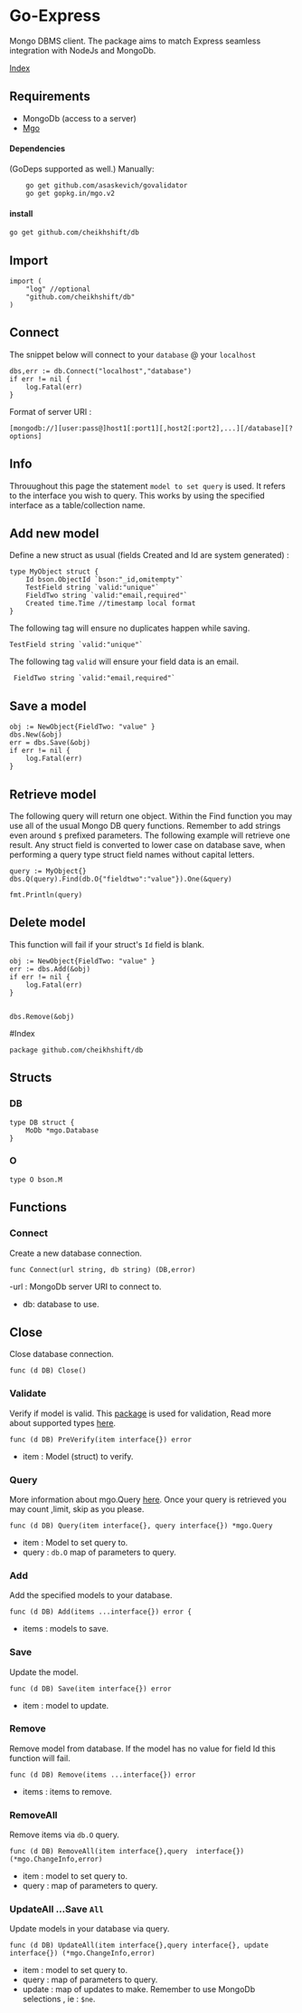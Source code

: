 # Go-Express


Mongo DBMS client. The package aims to match Express seamless integration with NodeJs and MongoDb.

[Index](#index)

## Requirements

 - MongoDb (access to a server)
 - [Mgo](https://godoc.org/labix.org/v2/mgo#Query) 

	
#### Dependencies
(GoDeps supported as well.)
Manually:

		go get github.com/asaskevich/govalidator
		go get gopkg.in/mgo.v2

#### install
	
	go get github.com/cheikhshift/db


## Import

	import (
		"log" //optional
		"github.com/cheikhshift/db"
	)

## Connect

The snippet below will connect to your `database` @ your `localhost`

	dbs,err := db.Connect("localhost","database") 
	if err != nil {
		log.Fatal(err)
	}

Format of server URI : 

	[mongodb://][user:pass@]host1[:port1][,host2[:port2],...][/database][?options]

## Info
Throuughout this page the statement `model to set query` is used. It refers to the interface you wish to query. This works by using the specified interface as a table/collection name.

## Add new model

Define a new struct as usual (fields Created and Id are system generated) :

	type MyObject struct {
		Id bson.ObjectId `bson:"_id,omitempty"`
		TestField string `valid:"unique"`
		FieldTwo string `valid:"email,required"`
		Created time.Time //timestamp local format
	}

The following tag will ensure no duplicates happen while saving. 

	TestField string `valid:"unique"`

The following tag `valid` will ensure your field data is an email.

	 FieldTwo string `valid:"email,required"`

## Save a model
	
	obj := NewObject{FieldTwo: "value" }
	dbs.New(&obj)	
	err = dbs.Save(&obj)
	if err != nil {
		log.Fatal(err)
	}

## Retrieve model

The following query will return one object. Within the Find function you may use all of the usual Mongo DB query functions. Remember to add strings even around `$` prefixed parameters. The following example will retrieve one result. Any struct field is converted to lower case on database save, when performing a query type struct field names without capital letters. 

	query := MyObject{}
	dbs.Q(query).Find(db.O{"fieldtwo":"value"}).One(&query)

	fmt.Println(query)

## Delete model
This function will fail if your struct's `Id` field is blank.

	obj := NewObject{FieldTwo: "value" }
	err := dbs.Add(&obj)	
	if err != nil {
		log.Fatal(err)
	}
	
	
	dbs.Remove(&obj)


#Index
	
	package github.com/cheikhshift/db

## Structs

### DB
	type DB struct {
		MoDb *mgo.Database
	}
	
### O
	type O bson.M
	

## Functions

### Connect
Create a new database connection.

	func Connect(url string, db string) (DB,error)

-url : MongoDb server URI to connect to.
- db: database to use.


## Close

Close database connection.

	func (d DB) Close()

### Validate
Verify if model is valid. This [package](https://github.com/asaskevich/govalidator) is used for validation, Read more about supported types [here](https://github.com/asaskevich/govalidator).

	func (d DB) PreVerify(item interface{}) error

- item : Model (struct) to verify.

### Query
More information about mgo.Query [here](https://godoc.org/labix.org/v2/mgo#Query). Once your query is retrieved you may count ,limit, skip as you please.

	func (d DB) Query(item interface{}, query interface{}) *mgo.Query

- item : Model to set query to.
- query : `db.O`  map of parameters to query.


### Add
Add the specified models to your database.

	func (d DB) Add(items ...interface{}) error {

- items : models to save.

### Save
Update the model.

	func (d DB) Save(item interface{}) error


- item : model to update.


### Remove
Remove model from database. If the model has no value for field Id this function will fail.

	func (d DB) Remove(items ...interface{}) error 

- items : items to remove.

### RemoveAll
Remove items via `db.O` query.


	func (d DB) RemoveAll(item interface{},query  interface{}) (*mgo.ChangeInfo,error)


- item : model to set query to.
- query :  map of parameters to query.

### UpdateAll ...Save `All` 
Update models in your database via query.

	func (d DB) UpdateAll(item interface{},query interface{}, update interface{}) (*mgo.ChangeInfo,error) 

- item : model to set query to.
- query : map of parameters to query.
- update : map of updates to make. Remember to use MongoDb selections , ie : `$ne`.
